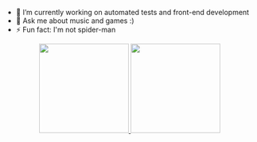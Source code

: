 - 🔭 I’m currently working on automated tests and front-end development
- 💬 Ask me about music and games :)
- ⚡ Fun fact: I'm not spider-man

<div align="center">
  <a href="https://github.com/andreycmartins">
  <img height="180em" src="https://github-readme-stats.vercel.app/api?username=andreycmartins&show_icons=true&theme=dracula&include_all_commits=true&count_private=true"/>
  <img height="180em" src="https://github-readme-stats.vercel.app/api/top-langs/?username=andreycmartins&layout=compact&langs_count=7&theme=dracula"/>
</div>
